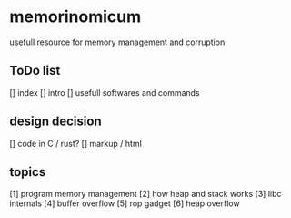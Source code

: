 # memorinomicum
usefull resource for memory management and corruption

## ToDo list

[] index
[] intro
[] usefull softwares and commands


## design decision
[] code in C / rust?
[] markup / html 




## topics
[1] program memory management
[2] how heap and stack works
[3] libc  internals
[4] buffer overflow
[5] rop gadget
[6] heap overflow

